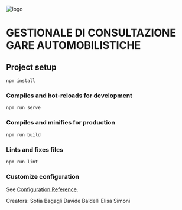 ![logo](https://user-images.githubusercontent.com/73821477/131556303-dd5a56ad-a97d-447d-9d02-d1a4699c106d.png)
# GESTIONALE DI CONSULTAZIONE GARE AUTOMOBILISTICHE
## Project setup
```
npm install
```

### Compiles and hot-reloads for development
```
npm run serve
```

### Compiles and minifies for production
```
npm run build
```

### Lints and fixes files
```
npm run lint
```

### Customize configuration
See [Configuration Reference](https://cli.vuejs.org/config/).

Creators: 
Sofia Bagagli
Davide Baldelli
Elisa Simoni
